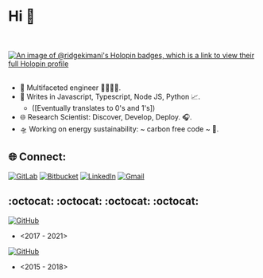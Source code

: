 # Hi 👋
<br></br>
[![An image of @ridgekimani's Holopin badges, which is a link to view their full Holopin profile](https://holopin.me/ridgekimani)](https://holopin.io/@ridgekimani)
<br></br>
- 👀 Multifaceted engineer 👨‍🔬🔬🧬.
- 🌱 Writes in Javascript, Typescript, Node JS, Python 📈.
  - ([Eventually translates to 0's and 1's])
- 🌐 Research Scientist: Discover, Develop, Deploy. 🎧.
- 🛸 Working on energy sustainability: ~ carbon free code ~ 🔋.


## 🌐 Connect:
[![GitLab](https://img.shields.io/badge/gitlab-%23181717.svg?style=for-the-badge&logo=gitlab&logoColor=white)](https://gitlab.com/ridgekimani)
[![Bitbucket](https://img.shields.io/badge/bitbucket-%230047B3.svg?style=for-the-badge&logo=bitbucket&logoColor=white)](https://bitbucket.org/ridgekimani)
[![LinkedIn](https://img.shields.io/badge/linkedin-%230077B5.svg?style=for-the-badge&logo=linkedin&logoColor=white)](https://linkedin.com/in/ridge-kimani)
[![Gmail](https://img.shields.io/badge/Gmail-D14836?style=for-the-badge&logo=gmail&logoColor=white)](mailto:ridgekimani@gmail.com)

## :octocat: :octocat: :octocat: :octocat:
<a target="_blank" href="https://github.com/rnkimani?tab=overview&from=2020-12-01&to=2020-12-31">[![GitHub](https://img.shields.io/badge/rnkimani-%23121011.svg?style=for-the-badge&logo=github&logoColor=white)](https://github.com/rnkimani?tab=overview&from=2020-12-01&to=2020-12-31)</a>
- <2017 - 2021>

<a target="_blank" href="https://github.com/ridgekimani?tab=overview&from=2018-12-01&to=2018-12-3">[![GitHub](https://img.shields.io/badge/ridgekimani-%23121011.svg?style=for-the-badge&logo=github&logoColor=white)](https://github.com/ridgekimani?tab=overview&from=2018-12-01&to=2018-12-31)</a>
- <2015 - 2018>


<br/>
